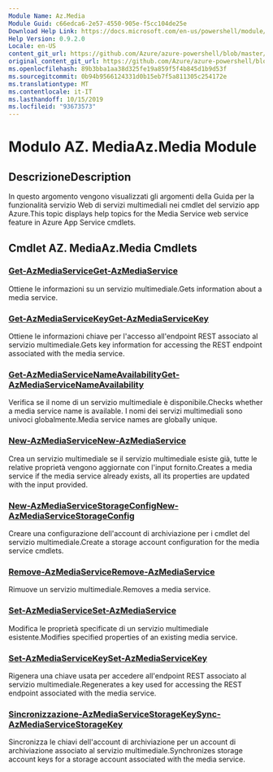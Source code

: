 ```yaml
---
Module Name: Az.Media
Module Guid: c66edca6-2e57-4550-905e-f5cc104de25e
Download Help Link: https://docs.microsoft.com/en-us/powershell/module/az.media
Help Version: 0.9.2.0
Locale: en-US
content_git_url: https://github.com/Azure/azure-powershell/blob/master/src/Media/Media/help/Az.Media.md
original_content_git_url: https://github.com/Azure/azure-powershell/blob/master/src/Media/Media/help/Az.Media.md
ms.openlocfilehash: 89b3bba1aa38d325fe19a859f5f4b845d1b9d53f
ms.sourcegitcommit: 0b94b9566124331d0b15eb7f5a811305c254172e
ms.translationtype: MT
ms.contentlocale: it-IT
ms.lasthandoff: 10/15/2019
ms.locfileid: "93673573"
---
```

# <span data-ttu-id="1d192-101">Modulo AZ. Media</span><span class="sxs-lookup"><span data-stu-id="1d192-101">Az.Media Module</span></span>
## <span data-ttu-id="1d192-102">Descrizione</span><span class="sxs-lookup"><span data-stu-id="1d192-102">Description</span></span>
<span data-ttu-id="1d192-103">In questo argomento vengono visualizzati gli argomenti della Guida per la funzionalità servizio Web di servizi multimediali nei cmdlet del servizio app Azure.</span><span class="sxs-lookup"><span data-stu-id="1d192-103">This topic displays help topics for the Media Service web service feature in Azure App Service cmdlets.</span></span>

## <span data-ttu-id="1d192-104">Cmdlet AZ. Media</span><span class="sxs-lookup"><span data-stu-id="1d192-104">Az.Media Cmdlets</span></span>
### [<span data-ttu-id="1d192-105">Get-AzMediaService</span><span class="sxs-lookup"><span data-stu-id="1d192-105">Get-AzMediaService</span></span>](Get-AzMediaService.md)
<span data-ttu-id="1d192-106">Ottiene le informazioni su un servizio multimediale.</span><span class="sxs-lookup"><span data-stu-id="1d192-106">Gets information about a media service.</span></span>

### [<span data-ttu-id="1d192-107">Get-AzMediaServiceKey</span><span class="sxs-lookup"><span data-stu-id="1d192-107">Get-AzMediaServiceKey</span></span>](Get-AzMediaServiceKey.md)
<span data-ttu-id="1d192-108">Ottiene le informazioni chiave per l'accesso all'endpoint REST associato al servizio multimediale.</span><span class="sxs-lookup"><span data-stu-id="1d192-108">Gets key information for accessing the REST endpoint associated with the media service.</span></span>

### [<span data-ttu-id="1d192-109">Get-AzMediaServiceNameAvailability</span><span class="sxs-lookup"><span data-stu-id="1d192-109">Get-AzMediaServiceNameAvailability</span></span>](Get-AzMediaServiceNameAvailability.md)
<span data-ttu-id="1d192-110">Verifica se il nome di un servizio multimediale è disponibile.</span><span class="sxs-lookup"><span data-stu-id="1d192-110">Checks whether a media service name is available.</span></span>
<span data-ttu-id="1d192-111">I nomi dei servizi multimediali sono univoci globalmente.</span><span class="sxs-lookup"><span data-stu-id="1d192-111">Media service names are globally unique.</span></span>

### [<span data-ttu-id="1d192-112">New-AzMediaService</span><span class="sxs-lookup"><span data-stu-id="1d192-112">New-AzMediaService</span></span>](New-AzMediaService.md)
<span data-ttu-id="1d192-113">Crea un servizio multimediale se il servizio multimediale esiste già, tutte le relative proprietà vengono aggiornate con l'input fornito.</span><span class="sxs-lookup"><span data-stu-id="1d192-113">Creates a media service if the media service already exists, all its properties are updated with the input provided.</span></span>

### [<span data-ttu-id="1d192-114">New-AzMediaServiceStorageConfig</span><span class="sxs-lookup"><span data-stu-id="1d192-114">New-AzMediaServiceStorageConfig</span></span>](New-AzMediaServiceStorageConfig.md)
<span data-ttu-id="1d192-115">Creare una configurazione dell'account di archiviazione per i cmdlet del servizio multimediale.</span><span class="sxs-lookup"><span data-stu-id="1d192-115">Create a storage account configuration for the media service cmdlets.</span></span>

### [<span data-ttu-id="1d192-116">Remove-AzMediaService</span><span class="sxs-lookup"><span data-stu-id="1d192-116">Remove-AzMediaService</span></span>](Remove-AzMediaService.md)
<span data-ttu-id="1d192-117">Rimuove un servizio multimediale.</span><span class="sxs-lookup"><span data-stu-id="1d192-117">Removes a media service.</span></span>

### [<span data-ttu-id="1d192-118">Set-AzMediaService</span><span class="sxs-lookup"><span data-stu-id="1d192-118">Set-AzMediaService</span></span>](Set-AzMediaService.md)
<span data-ttu-id="1d192-119">Modifica le proprietà specificate di un servizio multimediale esistente.</span><span class="sxs-lookup"><span data-stu-id="1d192-119">Modifies specified properties of an existing media service.</span></span>

### [<span data-ttu-id="1d192-120">Set-AzMediaServiceKey</span><span class="sxs-lookup"><span data-stu-id="1d192-120">Set-AzMediaServiceKey</span></span>](Set-AzMediaServiceKey.md)
<span data-ttu-id="1d192-121">Rigenera una chiave usata per accedere all'endpoint REST associato al servizio multimediale.</span><span class="sxs-lookup"><span data-stu-id="1d192-121">Regenerates a key used for accessing the REST endpoint associated with the media service.</span></span>

### [<span data-ttu-id="1d192-122">Sincronizzazione-AzMediaServiceStorageKey</span><span class="sxs-lookup"><span data-stu-id="1d192-122">Sync-AzMediaServiceStorageKey</span></span>](Sync-AzMediaServiceStorageKey.md)
<span data-ttu-id="1d192-123">Sincronizza le chiavi dell'account di archiviazione per un account di archiviazione associato al servizio multimediale.</span><span class="sxs-lookup"><span data-stu-id="1d192-123">Synchronizes storage account keys for a storage account associated with the media service.</span></span>

